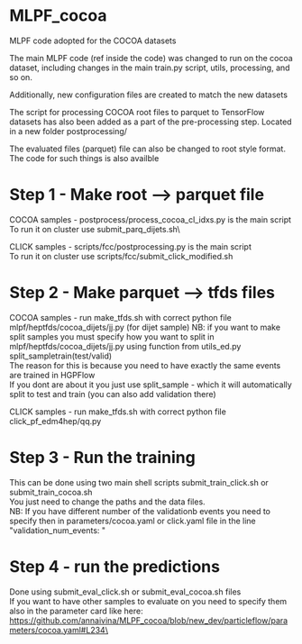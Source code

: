 # MLPF_cocoa
MLPF code adopted for the COCOA datasets 

The main MLPF code (ref inside the code) was changed to run on the cocoa dataset, including changes in the main train.py script, utils, processing, and so on. 

Additionally, new configuration files are created to match the new datasets 

The script for processing COCOA root files to parquet to TensorFlow datasets has also been added as a part of the pre-processing step. Located in a new folder postprocessing/

The evaluated files (parquet) file can also be changed to root style format. The code for such things is also availble 

# Step 1 - Make root --> parquet file 
COCOA samples - postprocess/process_cocoa_cl_idxs.py is the main script\
To run it on cluster use submit_parq_dijets.sh\

CLICK samples - scripts/fcc/postprocessing.py is the main script\
To run it on cluster use scripts/fcc/submit_click_modified.sh

# Step 2 - Make parquet --> tfds files 
COCOA samples - run make_tfds.sh with correct python file mlpf/heptfds/cocoa_dijets/jj.py (for dijet sample) 
NB: if you want to make split samples you must specify how you want to split in mlpf/heptfds/cocoa_dijets/jj.py using function from utils_ed.py split_sampletrain(test/valid)\
The reason for this is because you need to have exactly the same events are trained in HGPFlow\
If you dont  are about it you just use split_sample - which it will automatically split to test and train (you can also add validation there)

CLICK samples - run make_tfds.sh  with correct python file click_pf_edm4hep/qq.py 

# Step 3 - Run the training 
This can be done using two main shell scripts submit_train_click.sh or submit_train_cocoa.sh\
You just need to change the paths and the data files. \
NB: If you have different number of the validationb events you need to specify then in parameters/cocoa.yaml or click.yaml file in the line "validation_num_events: "

# Step 4 - run the predictions 
Done using submit_eval_click.sh or submit_eval_cocoa.sh files\
If you want to have other samples to evaluate on you need to specify them also in the parameter card like here: https://github.com/annaivina/MLPF_cocoa/blob/new_dev/particleflow/parameters/cocoa.yaml#L234\
